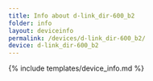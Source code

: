 ```yaml
---
title: Info about d-link_dir-600_b2
folder: info
layout: deviceinfo
permalink: /devices/d-link_dir-600_b2/
device: d-link_dir-600_b2
---
```

{% include templates/device_info.md %}
